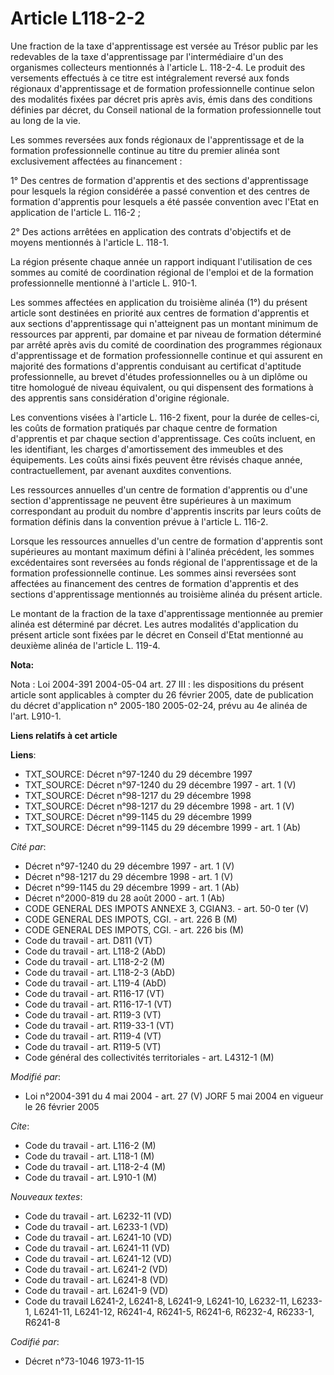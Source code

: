 # Article L118-2-2

Une fraction de la taxe d'apprentissage est versée au Trésor public par les redevables de la taxe d'apprentissage par
l'intermédiaire d'un des organismes collecteurs mentionnés à l'article L. 118-2-4. Le produit des versements effectués à ce
titre est intégralement reversé aux fonds régionaux d'apprentissage et de formation professionnelle continue selon des
modalités fixées par décret pris après avis, émis dans des conditions définies par décret, du Conseil national de la
formation professionnelle tout au long de la vie.

Les sommes reversées aux fonds régionaux de l'apprentissage et de la formation professionnelle continue au titre du premier
alinéa sont exclusivement affectées au financement :

1° Des centres de formation d'apprentis et des sections d'apprentissage pour lesquels la région considérée a passé convention
et des centres de formation d'apprentis pour lesquels a été passée convention avec l'Etat en application de l'article L.
116-2 ;

2° Des actions arrêtées en application des contrats d'objectifs et de moyens mentionnés à l'article L. 118-1.

La région présente chaque année un rapport indiquant l'utilisation de ces sommes au comité de coordination régional de
l'emploi et de la formation professionnelle mentionné à l'article L. 910-1.

Les sommes affectées en application du troisième alinéa (1°) du présent article sont destinées en priorité aux centres de
formation d'apprentis et aux sections d'apprentissage qui n'atteignent pas un montant minimum de ressources par apprenti, par
domaine et par niveau de formation déterminé par arrêté après avis du comité de coordination des programmes régionaux
d'apprentissage et de formation professionnelle continue et qui assurent en majorité des formations d'apprentis conduisant au
certificat d'aptitude professionnelle, au brevet d'études professionnelles ou à un diplôme ou titre homologué de niveau
équivalent, ou qui dispensent des formations à des apprentis sans considération d'origine régionale.

Les conventions visées à l'article L. 116-2 fixent, pour la durée de celles-ci, les coûts de formation pratiqués par chaque
centre de formation d'apprentis et par chaque section d'apprentissage. Ces coûts incluent, en les identifiant, les charges
d'amortissement des immeubles et des équipements. Les coûts ainsi fixés peuvent être révisés chaque année, contractuellement,
par avenant auxdites conventions.

Les ressources annuelles d'un centre de formation d'apprentis ou d'une section d'apprentissage ne peuvent être supérieures à
un maximum correspondant au produit du nombre d'apprentis inscrits par leurs coûts de formation définis dans la convention
prévue à l'article L. 116-2.

Lorsque les ressources annuelles d'un centre de formation d'apprentis sont supérieures au montant maximum défini à l'alinéa
précédent, les sommes excédentaires sont reversées au fonds régional de l'apprentissage et de la formation professionnelle
continue. Les sommes ainsi reversées sont affectées au financement des centres de formation d'apprentis et des sections
d'apprentissage mentionnés au troisième alinéa du présent article.

Le montant de la fraction de la taxe d'apprentissage mentionnée au premier alinéa est déterminé par décret. Les autres
modalités d'application du présent article sont fixées par le décret en Conseil d'Etat mentionné au deuxième alinéa de
l'article L. 119-4.

**Nota:**

Nota : Loi 2004-391 2004-05-04 art. 27 III : les dispositions du présent article sont applicables à compter du 26 février
2005, date de publication du décret d'application n° 2005-180 2005-02-24, prévu au 4e alinéa de l'art. L910-1.

**Liens relatifs à cet article**

**Liens**:

  - TXT_SOURCE: Décret n°97-1240 du 29 décembre 1997
  - TXT_SOURCE: Décret n°97-1240 du 29 décembre 1997 - art. 1 (V)
  - TXT_SOURCE: Décret n°98-1217 du 29 décembre 1998
  - TXT_SOURCE: Décret n°98-1217 du 29 décembre 1998 - art. 1 (V)
  - TXT_SOURCE: Décret n°99-1145 du 29 décembre 1999
  - TXT_SOURCE: Décret n°99-1145 du 29 décembre 1999 - art. 1 (Ab)

_Cité par_:

  - Décret n°97-1240 du 29 décembre 1997 - art. 1 (V)
  - Décret n°98-1217 du 29 décembre 1998 - art. 1 (V)
  - Décret n°99-1145 du 29 décembre 1999 - art. 1 (Ab)
  - Décret n°2000-819 du 28 août 2000 - art. 1 (Ab)
  - CODE GENERAL DES IMPOTS ANNEXE 3, CGIAN3. - art. 50-0 ter (V)
  - CODE GENERAL DES IMPOTS, CGI. - art. 226 B (M)
  - CODE GENERAL DES IMPOTS, CGI. - art. 226 bis (M)
  - Code du travail - art. D811 (VT)
  - Code du travail - art. L118-2 (AbD)
  - Code du travail - art. L118-2-2 (M)
  - Code du travail - art. L118-2-3 (AbD)
  - Code du travail - art. L119-4 (AbD)
  - Code du travail - art. R116-17 (VT)
  - Code du travail - art. R116-17-1 (VT)
  - Code du travail - art. R119-3 (VT)
  - Code du travail - art. R119-33-1 (VT)
  - Code du travail - art. R119-4 (VT)
  - Code du travail - art. R119-5 (VT)
  - Code général des collectivités territoriales - art. L4312-1 (M)

_Modifié par_:

  - Loi n°2004-391 du 4 mai 2004 - art. 27 (V) JORF 5 mai 2004 en vigueur le 26 février 2005

_Cite_:

  - Code du travail - art. L116-2 (M)
  - Code du travail - art. L118-1 (M)
  - Code du travail - art. L118-2-4 (M)
  - Code du travail - art. L910-1 (M)

_Nouveaux textes_:

  - Code du travail - art. L6232-11 (VD)
  - Code du travail - art. L6233-1 (VD)
  - Code du travail - art. L6241-10 (VD)
  - Code du travail - art. L6241-11 (VD)
  - Code du travail - art. L6241-12 (VD)
  - Code du travail - art. L6241-2 (VD)
  - Code du travail - art. L6241-8 (VD)
  - Code du travail - art. L6241-9 (VD)
  - Code du travail L6241-2, L6241-8, L6241-9, L6241-10, L6232-11, L6233-1, L6241-11, L6241-12, R6241-4, R6241-5, R6241-6, R6232-4, R6233-1, R6241-8

_Codifié par_:

  - Décret n°73-1046 1973-11-15
